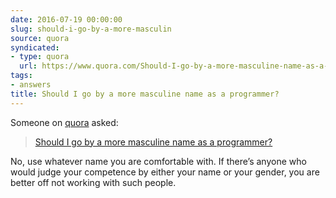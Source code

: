 ```yaml
---
date: 2016-07-19 00:00:00
slug: should-i-go-by-a-more-masculin
source: quora
syndicated:
- type: quora
  url: https://www.quora.com/Should-I-go-by-a-more-masculine-name-as-a-programmer/answer/Roy-Tang
tags:
- answers
title: Should I go by a more masculine name as a programmer?
---
```


Someone on [quora](https://quora.com) asked:

> [Should I go by a more masculine name as a programmer?](https://www.quora.com/Should-I-go-by-a-more-masculine-name-as-a-programmer/answer/Roy-Tang)


No, use whatever name you are comfortable with. If there’s anyone who would judge your competence by either your name or your gender, you are better off not working with such people.